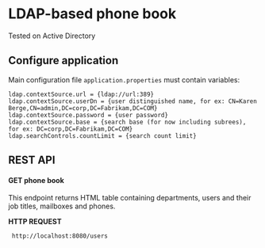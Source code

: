 # LDAP-based phone book

Tested on Active Directory

## Configure application

Main configuration file `application.properties` must contain variables:

```
ldap.contextSource.url = {ldap://url:389}
ldap.contextSource.userDn = {user distinguished name, for ex: CN=Karen Berge,CN=admin,DC=corp,DC=Fabrikam,DC=COM}
ldap.contextSource.password = {user password}
ldap.contextSource.base = {search base (for now including subrees), for ex: DC=corp,DC=Fabrikam,DC=COM}
ldap.searchControls.countLimit = {search count limit}
```

## REST API

#### GET phone book

This endpoint returns HTML table containing departments, users and their job titles, mailboxes and phones.

**HTTP REQUEST**

```
 http://localhost:8080/users
```
